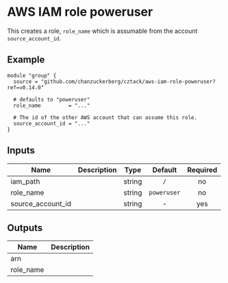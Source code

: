 # AWS IAM role poweruser

This creates a role, `role_name` which is assumable from the account `source_account_id`.

## Example

```hcl
module "group" {
  source = "github.com/chanzuckerberg/cztack/aws-iam-role-poweruser?ref=v0.14.0"

  # defaults to "poweruser"
  role_name         = "..."

  # The id of the other AWS account that can assume this role. 
  source_account_id = "..."
}
```

<!-- START -->

## Inputs

| Name | Description | Type | Default | Required |
|------|-------------|:----:|:-----:|:-----:|
| iam_path |  | string | `/` | no |
| role_name |  | string | `poweruser` | no |
| source_account_id |  | string | - | yes |

## Outputs

| Name | Description |
|------|-------------|
| arn |  |
| role_name |  |

<!-- END -->
